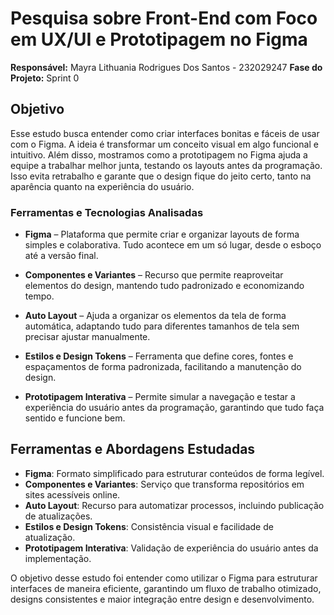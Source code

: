 # **Pesquisa sobre Front-End com Foco em UX/UI e Prototipagem no Figma**  
**Responsável:** Mayra Lithuania Rodrigues Dos Santos - 232029247
**Fase do Projeto:** Sprint 0  

## **Objetivo**  
Esse estudo busca entender como criar interfaces bonitas e fáceis de usar com o Figma. A ideia é transformar um conceito visual em algo funcional e intuitivo. Além disso, mostramos como a prototipagem no Figma ajuda a equipe a trabalhar melhor junta, testando os layouts antes da programação. Isso evita retrabalho e garante que o design fique do jeito certo, tanto na aparência quanto na experiência do usuário.

### **Ferramentas e Tecnologias Analisadas**  
- **Figma** – Plataforma que permite criar e organizar layouts de forma simples e colaborativa. Tudo acontece em um só lugar, desde o esboço até a versão final.

- **Componentes e Variantes** – Recurso que permite reaproveitar elementos do design, mantendo tudo padronizado e economizando tempo.

- **Auto Layout** – Ajuda a organizar os elementos da tela de forma automática, adaptando tudo para diferentes tamanhos de tela sem precisar ajustar manualmente.

- **Estilos e Design Tokens** – Ferramenta que define cores, fontes e espaçamentos de forma padronizada, facilitando a manutenção do design.

- **Prototipagem Interativa** – Permite simular a navegação e testar a experiência do usuário antes da programação, garantindo que tudo faça sentido e funcione bem. 

## **Ferramentas e Abordagens Estudadas**  

- **Figma**: Formato simplificado para estruturar conteúdos de forma legível.  
- **Componentes e Variantes**: Serviço que transforma repositórios em sites acessíveis online.  
- **Auto Layout**: Recurso para automatizar processos, incluindo publicação de atualizações.  
- **Estilos e Design Tokens**: Consistência visual e facilidade de atualização.
- **Prototipagem Interativa**: Validação de experiência do usuário antes da implementação.  

O objetivo desse estudo foi entender como utilizar o Figma para estruturar interfaces de maneira eficiente, garantindo um fluxo de trabalho otimizado, designs consistentes e maior integração entre design e desenvolvimento.












